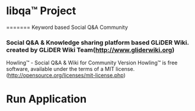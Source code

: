 # libqa™ Project
=======
Keyword based Social Q&amp;A Community 


### Social Q&A & Knowledge sharing platform based GLiDER Wiki. created by GLiDER Wiki Team(http://www.gliderwiki.org)

Howling™  - Social Q&A & Wiki for Community Version
Howling™ is free software, available under the terms of a MIT license.(http://opensource.org/licenses/mit-license.php)

Run Application
=======
